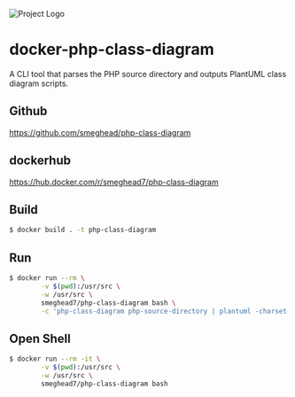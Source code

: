 ![Project Logo](https://repository-images.githubusercontent.com/423499730/0321af95-b8bf-478a-943a-f68ac02e475f)

# docker-php-class-diagram

A CLI tool that parses the PHP source directory and outputs PlantUML class diagram scripts.


## Github

https://github.com/smeghead/php-class-diagram

## dockerhub

https://hub.docker.com/r/smeghead7/php-class-diagram

## Build

```bash
$ docker build . -t php-class-diagram
```

## Run

```bash
$ docker run --rm \
        -v $(pwd):/usr/src \
        -w /usr/src \
        smeghead7/php-class-diagram bash \
        -c 'php-class-diagram php-source-directory | plantuml -charset utf-8 -pipe -tpng > class-diagram.png'
```

## Open Shell

```bash
$ docker run --rm -it \
        -v $(pwd):/usr/src \
        -w /usr/src \
        smeghead7/php-class-diagram bash
```


